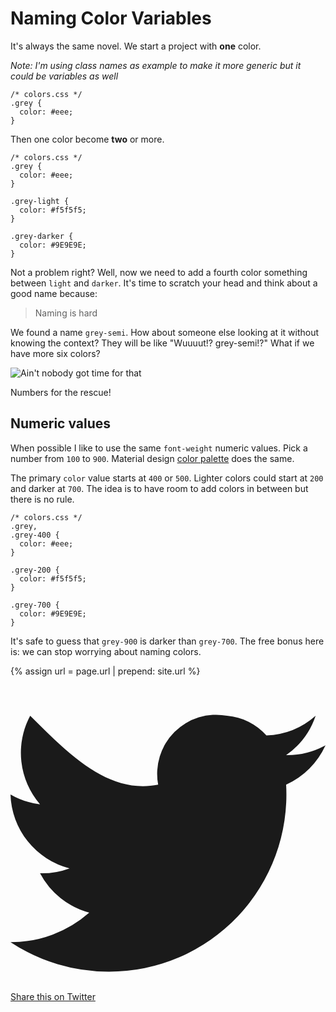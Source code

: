 # Naming Color Variables

It's always the same novel. We start a project with **one** color.

*Note: I'm using class names as example to make it more generic but it could be variables as well*

```
/* colors.css */
.grey {
  color: #eee;
}
```

Then one color become **two** or more.

```
/* colors.css */
.grey {
  color: #eee;
}

.grey-light {
  color: #f5f5f5;
}

.grey-darker {
  color: #9E9E9E;
}
```

Not a problem right? Well, now we need to add a fourth color something between `light` and `darker`. It's time to scratch your head and think about a good name because:

> Naming is hard

We found a name `grey-semi`. How about someone else looking at it without knowing the context? They will be like "Wuuuut!? grey-semi!?" What if we have more six colors?

<div class="image">
  <img src="https://i.imgflip.com/19h7g3.jpg" alt="Ain't nobody got time for that" />
</div>

Numbers for the rescue!

## Numeric values

When possible I like to use the same `font-weight` numeric values. Pick a number from `100` to `900`. Material design [color palette](https://material.google.com/style/color.html) does the same.

The primary `color` value starts at `400` or `500`. Lighter colors could start at `200` and darker at `700`. The idea is to have room to add colors in between but there is no rule.

```
/* colors.css */
.grey,
.grey-400 {
  color: #eee;
}

.grey-200 {
  color: #f5f5f5;
}

.grey-700 {
  color: #9E9E9E;
}
```

It's safe to guess that `grey-900` is darker than `grey-700`. The free bonus here is: we can stop worrying about naming colors.

{% assign url = page.url | prepend: site.url %}
<a href="https://twitter.com/intent/tweet?text={{page.title}}&url={{url}}&via=healves82" class="share">
  <i class="icon"><svg data-icon="twitter" viewBox="0 0 32 32" style="fill:currentcolor">
    <path d="M2 4 C6 8 10 12 15 11 A6 6 0 0 1 22 4 A6 6 0 0 1 26 6 A8 8 0 0 0 31 4 A8 8 0 0 1 28 8 A8 8 0 0 0 32 7 A8 8 0 0 1 28 11 A18 18 0 0 1 10 30 A18 18 0 0 1 0 27 A12 12 0 0 0 8 24 A8 8 0 0 1 3 20 A8 8 0 0 0 6 19.5 A8 8 0 0 1 0 12 A8 8 0 0 0 3 13 A8 8 0 0 1 2 4"></path>
  </svg></i> <span>Share this on Twitter</span>
</a>

